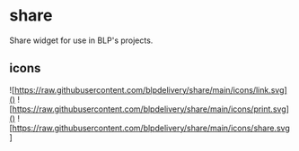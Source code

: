 # share
Share widget for use in BLP's projects.

## icons
![https://raw.githubusercontent.com/blpdelivery/share/main/icons/link.svg]()
![https://raw.githubusercontent.com/blpdelivery/share/main/icons/print.svg]()
![https://raw.githubusercontent.com/blpdelivery/share/main/icons/share.svg]
